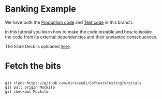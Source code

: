 # Banking Example

We have both the [Production code](https://github.com/mirsaeedi/SoftwareTestingTurorials/blob/Mockito/src/main/java/tutorial/core/banking/services/CoreService.java) and [Test code](https://github.com/mirsaeedi/SoftwareTestingTurorials/blob/Mockito/src/test/java/tutoria/core/banking/transfer/test/TestTransferScenarios.java) in this branch. 

In this tutorial you learn how to make the code testable and how to isolate the code from its external dependencies and their unwanted consequences.

The Slide Deck is uploaded [here](https://1drv.ms/b/s!AvPG99HJpJYfhppsc0C2PYjS6zjipA).

# Fetch the bits

```

git clone https://github.com/mirsaeedi/SoftwareTestingTurorials
git pull origin Mockito
git checkout Mockito

```



